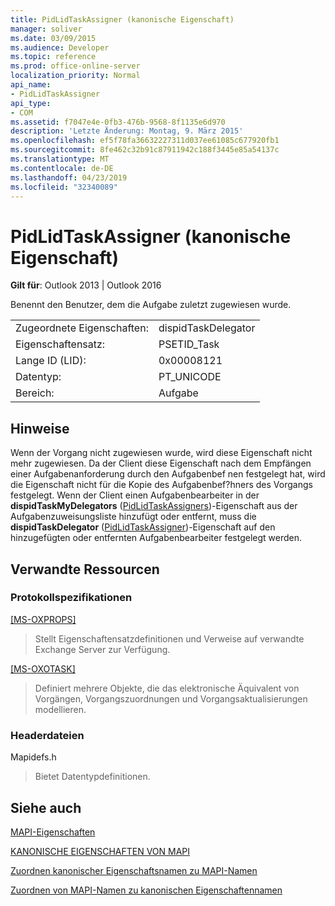 ```yaml
---
title: PidLidTaskAssigner (kanonische Eigenschaft)
manager: soliver
ms.date: 03/09/2015
ms.audience: Developer
ms.topic: reference
ms.prod: office-online-server
localization_priority: Normal
api_name:
- PidLidTaskAssigner
api_type:
- COM
ms.assetid: f7047e4e-0fb3-476b-9568-8f1135e6d970
description: 'Letzte Änderung: Montag, 9. März 2015'
ms.openlocfilehash: ef5f78fa36632227311d037ee61085c677920fb1
ms.sourcegitcommit: 8fe462c32b91c87911942c188f3445e85a54137c
ms.translationtype: MT
ms.contentlocale: de-DE
ms.lasthandoff: 04/23/2019
ms.locfileid: "32340089"
---
```

# <a name="pidlidtaskassigner-canonical-property"></a>PidLidTaskAssigner (kanonische Eigenschaft)

  
  
**Gilt für**: Outlook 2013 | Outlook 2016 
  
 Benennt den Benutzer, dem die Aufgabe zuletzt zugewiesen wurde. 
  
|||
|:-----|:-----|
|Zugeordnete Eigenschaften:  <br/> |dispidTaskDelegator  <br/> |
|Eigenschaftensatz:  <br/> |PSETID_Task  <br/> |
|Lange ID (LID):  <br/> |0x00008121  <br/> |
|Datentyp:  <br/> |PT_UNICODE  <br/> |
|Bereich:  <br/> |Aufgabe  <br/> |
   
## <a name="remarks"></a>Hinweise

Wenn der Vorgang nicht zugewiesen wurde, wird diese Eigenschaft nicht mehr zugewiesen. Da der Client diese Eigenschaft nach dem Empfängen einer Aufgabenanforderung durch den Aufgabenbef nen festgelegt hat, wird die Eigenschaft nicht für die Kopie des Aufgabenbef?hners des Vorgangs festgelegt. Wenn der Client einen Aufgabenbearbeiter in der **dispidTaskMyDelegators** ([PidLidTaskAssigners](pidlidtaskassigners-canonical-property.md))-Eigenschaft aus der Aufgabenzuweisungsliste hinzufügt oder entfernt, muss die **dispidTaskDelegator** ([PidLidTaskAssigner](pidlidtaskassigner-canonical-property.md))-Eigenschaft auf den hinzugefügten oder entfernten Aufgabenbearbeiter festgelegt werden.
  
## <a name="related-resources"></a>Verwandte Ressourcen

### <a name="protocol-specifications"></a>Protokollspezifikationen

[[MS-OXPROPS]](https://msdn.microsoft.com/library/f6ab1613-aefe-447d-a49c-18217230b148%28Office.15%29.aspx)
  
> Stellt Eigenschaftensatzdefinitionen und Verweise auf verwandte Exchange Server zur Verfügung.
    
[[MS-OXOTASK]](https://msdn.microsoft.com/library/55600ec0-6195-4730-8436-59c7931ef27e%28Office.15%29.aspx)
  
> Definiert mehrere Objekte, die das elektronische Äquivalent von Vorgängen, Vorgangszuordnungen und Vorgangsaktualisierungen modellieren.
    
### <a name="header-files"></a>Headerdateien

Mapidefs.h
  
> Bietet Datentypdefinitionen.
    
## <a name="see-also"></a>Siehe auch



[MAPI-Eigenschaften](mapi-properties.md)
  
[KANONISCHE EIGENSCHAFTEN VON MAPI](mapi-canonical-properties.md)
  
[Zuordnen kanonischer Eigenschaftsnamen zu MAPI-Namen](mapping-canonical-property-names-to-mapi-names.md)
  
[Zuordnen von MAPI-Namen zu kanonischen Eigenschaftennamen](mapping-mapi-names-to-canonical-property-names.md)

